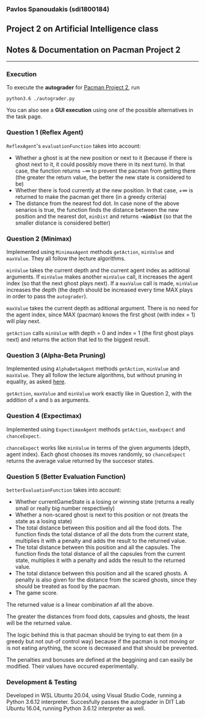 ### Pavlos Spanoudakis (sdi1800184)
## Project 2 on Artificial Intelligence class
## Notes & Documentation on Pacman Project 2
***

### Execution

To execute the **autograder** for [Pacman Project 2](https://inst.eecs.berkeley.edu/~cs188/sp20/project2/), run

    python3.6 ./autograder.py

You can also see a **GUI execution** using one of the possible alternatives in the task page.

### Question 1 (Reflex Agent)

`ReflexAgent`'s `evaluationFunction` takes into account:
- Whether a ghost is at the new position or next to it (because if there is ghost next to it,
it could possibly move there in its next turn). In that case, the function returns −∞
to prevent the pacman from getting there (the greater the return value,
the better the new state is considered to be)
- Whether there is food currently at the new position.
In that case, +∞ is returned to make the pacman get there (in a greedy criteria)
- The distance from the nearest fod dot. In case none of the above senarios is true,
the function finds the distance between the new position and the nearest dot,
`minDist` and returns **`-minDist`** (so that the smaller distance is considered better)

### Question 2 (Minimax)

Implemented using `MinimaxAgent` methods `getAction`, `minValue` and `maxValue`.
They all follow the lecture algorithms.

`minValue` takes the current depth and the current agent index as aditional arguments.
If `minValue` makes another `minValue` call, it increases the agent index
(so that the next ghost plays next). If a `maxValue` call is made,
`minValue` increases the depth (the depth should be increased every time
MAX plays in order to pass the `autograder`).

`maxValue` takes the current depth as aditional argument.
There is no need for the agent index, since MAX (pacman) knows the first ghost
(with index = 1) will play next.

`getAction` calls `minValue` with depth = 0 and index = 1 (the first ghost plays next)
and returns the action that led to the biggest result.

### Question 3 (Alpha-Beta Pruning)

Implemented using `AlphaBetaAgent` methods `getAction`, `minValue` and `maxValue`.
They all follow the lecture algorithms, but without pruning in equality,
as asked [here](https://inst.eecs.berkeley.edu/~cs188/sp20/project2/#question-3-5-points-alpha-beta-pruning).

`getAction`, `maxValue` and `minValue` work exactly like in Question 2,
with the addition of `a` and `b` as arguments.

### Question 4 (Expectimax)

Implemented using `ExpectimaxAgent` methods `getAction`, `maxExpect` and `chanceExpect`.

`chanceExpect` works like `minValue` in terms of the given arguments (depth, agent index).
Each ghost chooses its moves randomly, so `chanceExpect` returns
the average value returned by the succesor states.

### Question 5 (Better Evaluation Function)

`betterEvaluationFunction` takes into account:
- Whether currentGameState is a losing or winning state
(returns a really small or really big number respectively)
- Whether a non-scared ghost is next to this position or not
(treats the state as a losing state)
- The total distance between this position and all the food dots.
The function finds the total distance of all the dots from the current state,
multiplies it with a penalty and adds the result to the returned value.
- The total distance between this position and all the capsules.
The function finds the total distance of all the capsules from the current state,
multiplies it with a penalty and adds the result to the returned value.
- The total distance between this position and all the scared ghosts.
A penalty is also given for the distance from the scared ghosts,
since they should be treated as food by the pacman.
- The game score.

The returned value is a linear combination af all the above.

The greater the distances from food dots, capsules and ghosts,
the least will be the returned value.  

The logic behind this is that pacman should be trying to eat them
(in a greedy but not out-of control way) because if the pacman is not moving or
is not eating anything, the score is decreased and that should be prevented.

The penalties and bonuses are defined at the beggining and can easily be modified.
Their values have occured experimentally.

### Development & Testing
Developed in WSL Ubuntu 20.04, using Visual Studio Code, running a Python 3.6.12 interpreter.
Succesfully passes the autograder in DIT Lab Ubuntu 16.04, running Python 3.6.12 interpreter as well.
